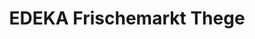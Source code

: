 ---
title: "EDEKA Frischemarkt Thege"
url: /daldorf/edeka-frischemarkt-thege/
shop: Lebensmittel
---